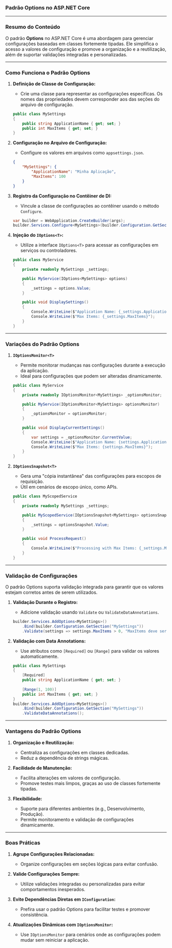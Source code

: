 ### **Padrão Options no ASP.NET Core**

---

### **Resumo do Conteúdo**

O padrão **Options** no ASP.NET Core é uma abordagem para gerenciar configurações baseadas em classes fortemente tipadas. Ele simplifica o acesso a valores de configuração e promove a organização e a reutilização, além de suportar validações integradas e personalizadas.

---

### **Como Funciona o Padrão Options**

1. **Definição de Classe de Configuração:**
   - Crie uma classe para representar as configurações específicas. Os nomes das propriedades devem corresponder aos das seções do arquivo de configuração.
   ```csharp
   public class MySettings
   {
       public string ApplicationName { get; set; }
       public int MaxItems { get; set; }
   }
   ```

2. **Configuração no Arquivo de Configuração:**
   - Configure os valores em arquivos como `appsettings.json`.
   ```json
   {
       "MySettings": {
           "ApplicationName": "Minha Aplicação",
           "MaxItems": 100
       }
   }
   ```

3. **Registro da Configuração no Contêiner de DI:**
   - Vincule a classe de configurações ao contêiner usando o método `Configure`.
   ```csharp
   var builder = WebApplication.CreateBuilder(args);
   builder.Services.Configure<MySettings>(builder.Configuration.GetSection("MySettings"));
   ```

4. **Injeção do `IOptions<T>`:**
   - Utilize a interface `IOptions<T>` para acessar as configurações em serviços ou controladores.
   ```csharp
   public class MyService
   {
       private readonly MySettings _settings;

       public MyService(IOptions<MySettings> options)
       {
           _settings = options.Value;
       }

       public void DisplaySettings()
       {
           Console.WriteLine($"Application Name: {_settings.ApplicationName}");
           Console.WriteLine($"Max Items: {_settings.MaxItems}");
       }
   }
   ```

---

### **Variações do Padrão Options**

1. **`IOptionsMonitor<T>`**
   - Permite monitorar mudanças nas configurações durante a execução da aplicação.
   - Ideal para configurações que podem ser alteradas dinamicamente.
   ```csharp
   public class MyService
   {
       private readonly IOptionsMonitor<MySettings> _optionsMonitor;

       public MyService(IOptionsMonitor<MySettings> optionsMonitor)
       {
           _optionsMonitor = optionsMonitor;
       }

       public void DisplayCurrentSettings()
       {
           var settings = _optionsMonitor.CurrentValue;
           Console.WriteLine($"Application Name: {settings.ApplicationName}");
           Console.WriteLine($"Max Items: {settings.MaxItems}");
       }
   }
   ```

2. **`IOptionsSnapshot<T>`**
   - Gera uma "cópia instantânea" das configurações para escopos de requisição.
   - Útil em cenários de escopo único, como APIs.
   ```csharp
   public class MyScopedService
   {
       private readonly MySettings _settings;

       public MyScopedService(IOptionsSnapshot<MySettings> optionsSnapshot)
       {
           _settings = optionsSnapshot.Value;
       }

       public void ProcessRequest()
       {
           Console.WriteLine($"Processing with Max Items: {_settings.MaxItems}");
       }
   }
   ```

---

### **Validação de Configurações**

O padrão Options suporta validação integrada para garantir que os valores estejam corretos antes de serem utilizados.

1. **Validação Durante o Registro:**
   - Adicione validação usando `Validate` ou `ValidateDataAnnotations`.
   ```csharp
   builder.Services.AddOptions<MySettings>()
       .Bind(builder.Configuration.GetSection("MySettings"))
       .Validate(settings => settings.MaxItems > 0, "MaxItems deve ser maior que 0");
   ```

2. **Validação com Data Annotations:**
   - Use atributos como `[Required]` ou `[Range]` para validar os valores automaticamente.
   ```csharp
   public class MySettings
   {
       [Required]
       public string ApplicationName { get; set; }
       
       [Range(1, 100)]
       public int MaxItems { get; set; }
   }
   builder.Services.AddOptions<MySettings>()
       .Bind(builder.Configuration.GetSection("MySettings"))
       .ValidateDataAnnotations();
   ```

---

### **Vantagens do Padrão Options**

1. **Organização e Reutilização:**
   - Centraliza as configurações em classes dedicadas.
   - Reduz a dependência de strings mágicas.

2. **Facilidade de Manutenção:**
   - Facilita alterações em valores de configuração.
   - Promove testes mais limpos, graças ao uso de classes fortemente tipadas.

3. **Flexibilidade:**
   - Suporte para diferentes ambientes (e.g., Desenvolvimento, Produção).
   - Permite monitoramento e validação de configurações dinamicamente.

---

### **Boas Práticas**

1. **Agrupe Configurações Relacionadas:**
   - Organize configurações em seções lógicas para evitar confusão.

2. **Valide Configurações Sempre:**
   - Utilize validações integradas ou personalizadas para evitar comportamentos inesperados.

3. **Evite Dependências Diretas em `IConfiguration`:**
   - Prefira usar o padrão Options para facilitar testes e promover consistência.

4. **Atualizações Dinâmicas com `IOptionsMonitor`:**
   - Use `IOptionsMonitor` para cenários onde as configurações podem mudar sem reiniciar a aplicação.